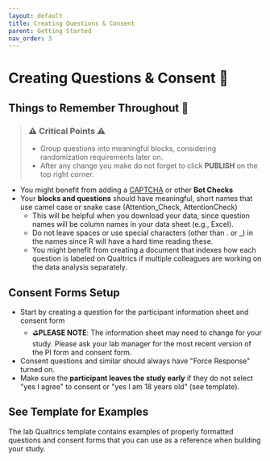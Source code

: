 ```yaml
---
layout: default
title: Creating Questions & Consent
parent: Getting Started
nav_order: 3
---
```


# Creating Questions & Consent 📝

## Things to Remember Throughout 🚨

> ### ⚠️ Critical Points ⚠️
> 
> * Group questions into meaningful blocks, considering randomization requirements later on.
> * After any change you make do not forget to click **PUBLISH** on the top right corner.

* You might benefit from adding a [CAPTCHA](https://www.qualtrics.com/support/survey-platform/survey-module/editing-questions/question-types-guide/advanced/captcha-verification/) or other **Bot Checks**
* Your **blocks and questions** should have meaningful, short names that use camel case or snake case (Attention_Check, AttentionCheck)
   * This will be helpful when you download your data, since question names will be column names in your data sheet (e.g., Excel).
   * Do not leave spaces or use special characters (other than . or _) in the names since R will have a hard time reading these.
   * You might benefit from creating a document that indexes how each question is labeled on Qualtrics if multiple colleagues are working on the data analysis separately.

## Consent Forms Setup

* Start by creating a question for the participant information sheet and consent form
   * ⛳️**PLEASE NOTE**: The information sheet may need to change for your study. Please ask your lab manager for the most recent version of the PI form and consent form.
* Consent questions and similar should always have "Force Response" turned on.
* Make sure the **participant leaves the study early** if they do not select "yes I agree" to consent or "yes I am 18 years old" (see template).

## See Template for Examples

The lab Qualtrics template contains examples of properly formatted questions and consent forms that you can use as a reference when building your study.
